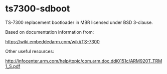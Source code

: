 # ts7300-sdboot

TS-7300 replacement bootloader in MBR licensed under BSD 3-clause.

Based on documentation information from:

https://wiki.embeddedarm.com/wiki/TS-7300

Other useful resources:

http://infocenter.arm.com/help/topic/com.arm.doc.ddi0151c/ARM920T_TRM1_S.pdf
